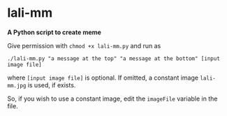 # lali-mm
**A Python script to create meme**

Give permission with `chmod +x lali-mm.py` and run as

`./lali-mm.py "a message at the top" "a message at the bottom" [input image file]`

where `[input image file]` is optional. If omitted, a constant image `lali-mm.jpg` is used, if exists. 

So, if you wish to use a constant image, edit the `imageFile` variable in the file.
